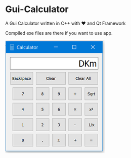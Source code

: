 # Gui-Calculator
A Gui Calculator written in C++ with :heart: and Qt Framework

Compiled exe files are there if you want to use app.


![alt text](https://github.com/thedkm/Gui-Calculator/blob/master/project5.PNG)
